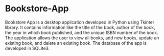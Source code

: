# Bookstore-App
Bookstore App is a desktop application developed in Python using Tkinter library. It contains information like the title of the book, author of the book, the year in which book published, and the unique ISBN number of the book. The application allows the user to view all books, add new books, update an existing book, and delete an existing book. The database of the app is developed in SQLite3.
